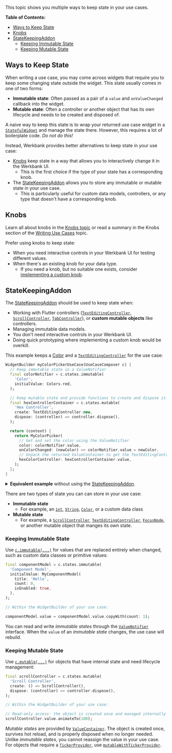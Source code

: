 This topic shows you multiple ways to keep state in your use cases.

**Table of Contents:**
- [Ways to Keep State](#ways-to-keep-state)
- [Knobs](#knobs)
- [StateKeepingAddon](#statekeepingaddon)
  - [Keeping Immutable State](#keeping-immutable-state)
  - [Keeping Mutable State](#keeping-mutable-state)

## Ways to Keep State

When writing a use case, you may come across widgets that require you to keep some changing state outside the widget.
This state usually comes in one of two forms:
- **Immutable state**: Often passed as a pair of a `value` and `onValueChanged` callback into the widget.
- **Mutable state**: Often a controller or another object that has its own lifecycle and needs to be created and disposed of.

A naive way to keep this state is to wrap your returned use case widget in a [`StatefulWidget`](https://api.flutter.dev/flutter/widgets/StatefulWidget-class.html)
and manage the state there.
However, this requires a lot of boilerplate code.
*Do not do this!*

Instead, Werkbank provides better alternatives to keep state in your use case:
- [Knobs](Knobs-topic.html) keep state in a way that allows you to interactively change it in the Werkbank UI.
  - This is the first choice if the type of your state has a corresponding knob.
- The [StateKeepingAddon](../werkbank/StateKeepingAddon-class.html) allows you to store any immutable or mutable state in your use case.
  - This is particularly useful for custom data models, controllers, or any type that doesn't have a corresponding knob.

## Knobs

Learn all about knobs in the [Knobs topic](Knobs-topic.html)
or read a summary in the Knobs section of the [Writing Use Cases](../werkbank/Writing%20Use%20Cases-topic.html#knobs) topic.

Prefer using knobs to keep state:
- When you need interactive controls in your Werkbank UI for testing different values.
- When there's an existing knob for your data type.
  - If you need a knob, but no suitable one exists, consider [implementing a custom knob](Knobs-topic.html#creating-custom-knobs).

## StateKeepingAddon

The [StateKeepingAddon](../werkbank/StateKeepingAddon-class.html) should be used to keep state when:
- Working with Flutter controllers ([`TextEditingController`](https://api.flutter.dev/flutter/widgets/TextEditingController-class.html), [`ScrollController`](https://api.flutter.dev/flutter/widgets/ScrollController-class.html), [`TabController`](https://api.flutter.dev/flutter/material/TabController-class.html)), or **custom mutable objects** like controllers.
- Managing immutable data models.
- You don't need interactive controls in your Werkbank UI.
- Doing quick prototyping where implementing a custom knob would be overkill.

This example keeps a [Color](https://api.flutter.dev/flutter/dart-ui/Color-class.html) and a
[`TextEditingController`](https://api.flutter.dev/flutter/widgets/TextEditingController-class.html)
for the use case:

```dart
WidgetBuilder myColorPickerUseCase(UseCaseComposer c) {
  // Keep immutable state in a ValueNotifier
  final colorNotifier = c.states.immutable(
    'Color',
    initialValue: Colors.red,
  );

  // Keep mutable state and provide functions to create and dispose it.
  final hexControllerContainer = c.states.mutable(
    'Hex Controller',
    create: TextEditingController.new,
    dispose: (controller) => controller.dispose(),
  );

  return (context) {
    return MyColorPicker(
      // Get and set the color using the ValueNotifier
      color: colorNotifier.value,
      onColorChanged: (newColor) => colorNotifier.value = newColor,
      // Unpack the returned ValueContainer to get the TextEditingController
      hexColorController: hexControllerContainer.value,
    );
  };
}
```

<details>
<summary><b>Equivalent example</b> without using the <a href="../werkbank/StateKeepingAddon-class.html">StateKeepingAddon</a>.</summary>

This illustrates what issue the [StateKeepingAddon](../werkbank/StateKeepingAddon-class.html) solves for you, since **you don't have to do this**:

```dart
WidgetBuilder myColorPickerUseCase(UseCaseComposer c) {
  return (context) {
    return _MyColorPickerStateProvider(
      builder: (context, color, setColor, hexColorController) {
        return MyColorPicker(
          color: color,
          onColorChanged: setColor,
          hexColorController: hexColorController,
        );
      },
    );
  };
}

class _MyColorPickerStateProvider extends StatefulWidget {
  const _MyColorPickerStateProvider({
    required this.builder,
  });

  final Widget Function(
    BuildContext context,
    Color color,
    ValueChanged<Color> setColor,
    TextEditingController hexColorController,
    )
  builder;

  @override
  State<_MyColorPickerStateProvider> createState() =>
    _MyColorPickerStateProviderState();
}

class _MyColorPickerStateProviderState
  extends State<_MyColorPickerStateProvider> {
  Color _color = Colors.red;
  final TextEditingController _hexColorController = TextEditingController();

  @override
  void dispose() {
    _hexColorController.dispose();
    super.dispose();
  }

  @override
  Widget build(BuildContext context) {
    return widget.builder(
      context,
      _color,
        (newColor) {
        setState(() {
          _color = newColor;
        });
      },
      _hexColorController,
    );
  }
}
```
</details>

There are two types of state you can can store in your use case:
- **Immutable state**
  - For example, an
    [`int`](https://api.flutter.dev/flutter/dart-core/int-class.html),
    [`String`](https://api.flutter.dev/flutter/dart-core/String-class.html),
    [`Color`](https://api.flutter.dev/flutter/dart-ui/Color-class.html),
    or a custom data class
- **Mutable state**
  - For example, a [`ScrollController`](https://api.flutter.dev/flutter/widgets/ScrollController-class.html),
    [`TextEditingController`](https://api.flutter.dev/flutter/widgets/TextEditingController-class.html),
    [`FocusNode`](https://api.flutter.dev/flutter/widgets/FocusNode-class.html),
    or another mutable object that manges its own state.

### Keeping Immutable State

Use [`c.immutable(...)`](../werkbank/StatesComposer/immutable.html) for values that are replaced entirely when changed, such as custom data classes or primitive values:

```dart
final componentModel = c.states.immutable(
  'Component Model',
  initialValue: MyComponentModel(
    title: 'Hello',
    count: 0,
    isEnabled: true,
  ),
);

// Within the WidgetBuilder of your use case:

componentModel.value = componentModel.value.copyWith(count: 1);
```

You can read and write *immutable states* through the [`ValueNotifier`](https://api.flutter.dev/flutter/foundation/ValueNotifier-class.html) interface. When the `value` of an *immutable state* changes, the use case will rebuild.

### Keeping Mutable State

Use [`c.mutable(...)`](../werkbank/StatesComposer/mutable.html) for objects that have internal state and need lifecycle management:

```dart
final scrollController = c.states.mutable(
  'Scroll Controller',
  create: () => ScrollController(),
  dispose: (controller) => controller.dispose(),
);

// Within the WidgetBuilder of your use case:

// Read-only access: the object is created once and managed internally
scrollController.value.animateTo(100);
```

*Mutable states* are provided by [`ValueContainer`](../werkbank/ValueContainer-class.html). The object is created once, survives hot reload, and is properly disposed when no longer needed. Unlike *immutable states*, you cannot reassign the value in your use case.
For objects that require a [`TickerProvider`](https://api.flutter.dev/flutter/scheduler/TickerProvider-class.html), use [`mutableWithTickerProvider`](../werkbank/StatesComposer/mutableWithTickerProvider.html).


